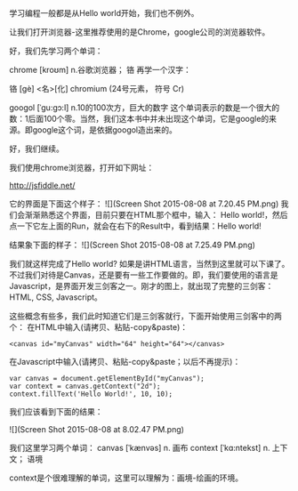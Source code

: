 
学习编程一般都是从Hello world开始，我们也不例外。

让我们打开浏览器-这里推荐使用的是Chrome，google公司的浏览器软件。

好，我们先学习两个单词：

chrome [kroʊm] n.谷歌浏览器； 铬
再学一个汉字：

铬  [gè] <名>[化] chromium (24号元素， 符号 Cr)

 googol [ˈgu:gɔ:l] n.10的100次方，巨大的数字 
 这个单词表示的数是一个很大的数：1后面100个零。当然，我们这本书中并未出现这个单词，它是google的来源。即google这个词，是依据googol造出来的。
 
 好，我们继续。
 
 我们使用chrome浏览器，打开如下网址：
 
 http://jsfiddle.net/
 
 它的界面是下面这个样子：
 ![](Screen Shot 2015-08-08 at 7.20.45 PM.png)
 我们会渐渐熟悉这个界面，目前只要在HTML那个框中，输入：
 Hello world!，然后点一下它左上面的Run，就会在右下的Result中，看到结果：Hello world!
 
 结果象下面的样子：
 ![](Screen Shot 2015-08-08 at 7.25.49 PM.png)


我们就这样完成了Hello world? 如果是讲HTML语言，当然到这里就可以下课了。不过我们对待是Canvas，还是要有一些工作要做的。即，我们要使用的语言是Javascript，是界面开发三剑客之一。刚才的图上，就出现了完整的三剑客：HTML, CSS, Javascript。

这些概念有些多，我们此时知道它们是三剑客就行，下面开始使用三剑客中的两个：
在HTML中输入(请拷贝、粘贴-copy&paste)：


```
<canvas id="myCanvas" width="64" height="64"></canvas>
```

在Javascript中输入(请拷贝、粘贴-copy&paste；以后不再提示)：
```
var canvas = document.getElementById("myCanvas");
var context = canvas.getContext("2d");
context.fillText('Hello World!', 10, 10);

```

我们应该看到下面的结果：

![](Screen Shot 2015-08-08 at 8.02.47 PM.png)

我们这里学习两个单词：
canvas [ˈkænvəs] n. 画布
context  [ˈkɑ:ntekst] n. 上下文； 语境

context是个很难理解的单词，这里可以理解为：画境-绘画的环境。


